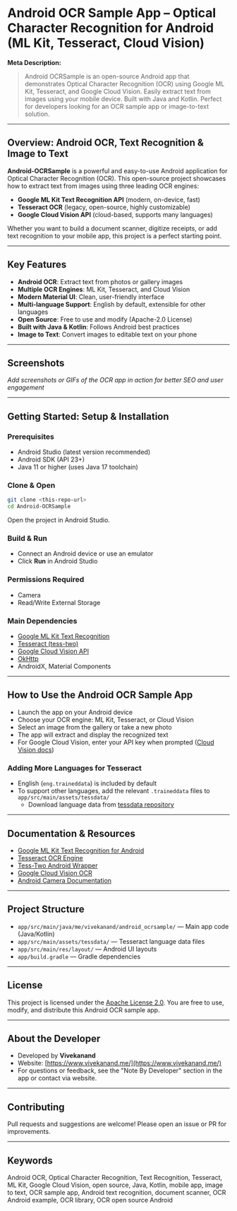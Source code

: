 <!--
Android OCR Sample App | Optical Character Recognition | ML Kit | Tesseract | Google Cloud Vision | Open Source | Java | Kotlin | Mobile App | Image to Text
-->

# Android OCR Sample App – Optical Character Recognition for Android (ML Kit, Tesseract, Cloud Vision)

**Meta Description:**
> Android OCRSample is an open-source Android app that demonstrates Optical Character Recognition (OCR) using Google ML Kit, Tesseract, and Google Cloud Vision. Easily extract text from images using your mobile device. Built with Java and Kotlin. Perfect for developers looking for an OCR sample app or image-to-text solution.

---

## Overview: Android OCR, Text Recognition & Image to Text

**Android-OCRSample** is a powerful and easy-to-use Android application for Optical Character Recognition (OCR). This open-source project showcases how to extract text from images using three leading OCR engines:
- **Google ML Kit Text Recognition API** (modern, on-device, fast)
- **Tesseract OCR** (legacy, open-source, highly customizable)
- **Google Cloud Vision API** (cloud-based, supports many languages)

Whether you want to build a document scanner, digitize receipts, or add text recognition to your mobile app, this project is a perfect starting point.

---

## Key Features
- **Android OCR**: Extract text from photos or gallery images
- **Multiple OCR Engines**: ML Kit, Tesseract, and Cloud Vision
- **Modern Material UI**: Clean, user-friendly interface
- **Multi-language Support**: English by default, extensible for other languages
- **Open Source**: Free to use and modify (Apache-2.0 License)
- **Built with Java & Kotlin**: Follows Android best practices
- **Image to Text**: Convert images to editable text on your phone

---

## Screenshots
*Add screenshots or GIFs of the OCR app in action for better SEO and user engagement*

---

## Getting Started: Setup & Installation

### Prerequisites
- Android Studio (latest version recommended)
- Android SDK (API 23+)
- Java 11 or higher (uses Java 17 toolchain)

### Clone & Open
```sh
git clone <this-repo-url>
cd Android-OCRSample
```
Open the project in Android Studio.

### Build & Run
- Connect an Android device or use an emulator
- Click **Run** in Android Studio

### Permissions Required
- Camera
- Read/Write External Storage

### Main Dependencies
- [Google ML Kit Text Recognition](https://developers.google.com/ml-kit/vision/text-recognition/android)
- [Tesseract (tess-two)](https://github.com/adaptech-cz/Tesseract4Android)
- [Google Cloud Vision API](https://cloud.google.com/vision/docs/ocr)
- [OkHttp](https://square.github.io/okhttp/)
- AndroidX, Material Components

---

## How to Use the Android OCR Sample App
- Launch the app on your Android device
- Choose your OCR engine: ML Kit, Tesseract, or Cloud Vision
- Select an image from the gallery or take a new photo
- The app will extract and display the recognized text
- For Google Cloud Vision, enter your API key when prompted ([Cloud Vision docs](https://cloud.google.com/vision/docs/ocr))

### Adding More Languages for Tesseract
- English (`eng.traineddata`) is included by default
- To support other languages, add the relevant `.traineddata` files to `app/src/main/assets/tessdata/`
  - Download language data from [tessdata repository](https://github.com/tesseract-ocr/tessdata)

---

## Documentation & Resources
- [Google ML Kit Text Recognition for Android](https://developers.google.com/ml-kit/vision/text-recognition/android)
- [Tesseract OCR Engine](https://github.com/tesseract-ocr/tesseract)
- [Tess-Two Android Wrapper](https://github.com/adaptech-cz/Tesseract4Android)
- [Google Cloud Vision OCR](https://cloud.google.com/vision/docs/ocr)
- [Android Camera Documentation](https://developer.android.com/training/camera)

---

## Project Structure
- `app/src/main/java/me/vivekanand/android_ocrsample/` — Main app code (Java/Kotlin)
- `app/src/main/assets/tessdata/` — Tesseract language data files
- `app/src/main/res/layout/` — Android UI layouts
- `app/build.gradle` — Gradle dependencies

---

## License

This project is licensed under the [Apache License 2.0](https://www.apache.org/licenses/LICENSE-2.0). You are free to use, modify, and distribute this Android OCR sample app.

---

## About the Developer
- Developed by **Vivekanand**
- Website: [https://www.vivekanand.me/](https://www.vivekanand.me/)
- For questions or feedback, see the "Note By Developer" section in the app or contact via website.

---

## Contributing
Pull requests and suggestions are welcome! Please open an issue or PR for improvements.

---

## Keywords
Android OCR, Optical Character Recognition, Text Recognition, Tesseract, ML Kit, Google Cloud Vision, open source, Java, Kotlin, mobile app, image to text, OCR sample app, Android text recognition, document scanner, OCR Android example, OCR library, OCR open source Android

